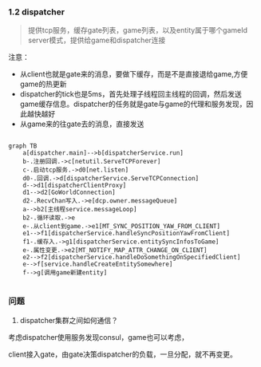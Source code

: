 ### 1.2 dispatcher
>提供tcp服务，缓存gate列表，game列表，以及entity属于哪个gameId
>server模式，提供给game和dispatcher连接


注意：

* 从client也就是gate来的消息，要做下缓存，而是不是直接退给game,方便game的热更新
* dispatcher的tick也是5ms，首先处理子线程回主线程的回调，然后发送game缓存信息。dispatcher的任务就是gate与game的代理和服务发现，因此越快越好
* 从game来的往gate去的消息，直接发送

```mermaid

graph TB
    a[dispatcher.main]-->b[dispatcherService.run]
    b-.注册回调.->c[netutil.ServeTCPForever]
    c-.启动tcp服务.->d0[net.listen]
    d0-.回调.->d[dispatcherService.ServeTCPConnection]
    d-->d1[dispatcherClientProxy]
    d1-->d2[GoWorldConnection]
    d2-.RecvChan写入.->e[dcp.owner.messageQueue]
    a-->b2[主线程service.messageLoop]
    b2-.循环读取.->e
    e-.从client到game.->e1[MT_SYNC_POSITION_YAW_FROM_CLIENT]
    e1-->f1[dispatcherService.handleSyncPositionYawFromClient]
    f1-.缓存入.->g1[dispatcherService.entitySyncInfosToGame]
    e-.属性变更.->e2[MT_NOTIFY_MAP_ATTR_CHANGE_ON_CLIENT]
    e2-->f2[dispatcherService.handleDoSomethingOnSpecifiedClient]
    e-->f[service.handleCreateEntitySomewhere]
    f-->g[调用game新建entity]


```

### 问题

1. dispatcher集群之间如何通信？

考虑dispatcher使用服务发现consul，game也可以考虑，

client接入gate，由gate决策dispatcher的负载，一旦分配，就不再变更。